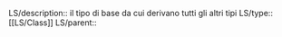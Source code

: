 LS/description:: il tipo di base da cui derivano tutti gli altri tipi
LS/type:: [[LS/Class]]
LS/parent::
